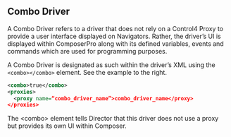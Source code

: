 ## Combo Driver

A Combo Driver refers to a driver that does not rely on a Control4 Proxy to provide a user interface displayed on Navigators. Rather, the driver’s UI is displayed within ComposerPro along with its defined variables, events and commands which are used for programming purposes. 

A Combo Driver is designated as such within the driver’s XML using the `<combo></combo>` element. See the example to the right. 

```xml
<combo>true</combo>
<proxies>
  <proxy name=“combo_driver_name”>combo_driver_name</proxy>
</proxies>
```

The \<combo\> element tells Director that this driver does not use a proxy but provides its own UI within Composer.



